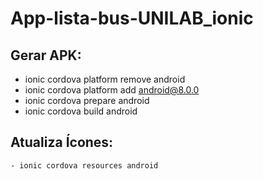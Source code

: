 # App-lista-bus-UNILAB_ionic


## Gerar APK:
 - ionic cordova platform remove android
 - ionic cordova platform add android@8.0.0
 - ionic cordova prepare android
 - ionic cordova build android

 ## Atualiza Ícones:
    - ionic cordova resources android